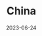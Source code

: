 ---
title: "China"
cc-type: country
date: 2023-06-24
hashtag: "china"
tags:
  - country
  - Asia
---